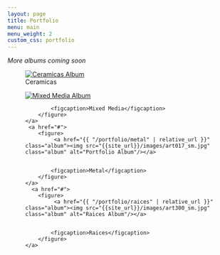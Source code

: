 ```yaml
---
layout: page
title: Portfolio
menu: main
menu_weight: 2
custom_css: portfolio
---
```


*More albums coming soon*

<div id="portfolio_container">
    <a href="#">
        <figure>
            <a href="{{ "/portfolio/ceramicas" | relative_url }}" class="album"><img src="{{site_url}}/images/art125_sm.jpg" class="album" alt="Ceramicas Album"/></a>
            <figcaption>Ceramicas</figcaption>
        </figure>
    </a>
    <a href="#">
        <figure>
             <a href="{{ "/portfolio/mixedmedia" | relative_url }}" class="album"><img src="{{site_url}}/images/art003_sm.jpg" class="album" alt="Mixed Media Album"/></a>

            <figcaption>Mixed Media</figcaption>
        </figure>
    </a>
     <a href="#">
        <figure>
             <a href="{{ "/portfolio/metal" | relative_url }}" class="album"><img src="{{site_url}}/images/art017_sm.jpg" class="album" alt="Portfolio Album"/></a>


            <figcaption>Metal</figcaption>
        </figure>
    </a>
      <a href="#">
        <figure>
             <a href="{{ "/portfolio/raices" | relative_url }}" class="album"><img src="{{site_url}}/images/art300_sm.jpg" class="album" alt="Raices Album"/></a>


            <figcaption>Raices</figcaption>
        </figure>
    </a>
</div>